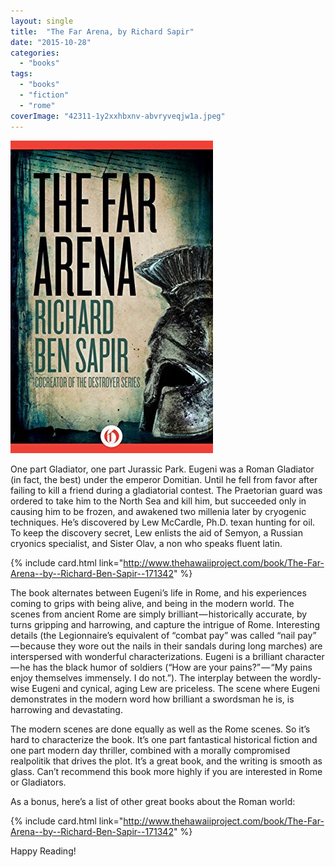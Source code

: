 ```yaml
---
layout: single
title:  "The Far Arena, by Richard Sapir"
date: "2015-10-28"
categories: 
  - "books"
tags: 
  - "books"
  - "fiction"
  - "rome"
coverImage: "42311-1y2xxhbxnv-abvryveqjw1a.jpeg"
---
```


![](/assets/images/42311-1y2xxhbxnv-abvryveqjw1a.jpeg)

One part Gladiator, one part Jurassic Park. Eugeni was a Roman Gladiator (in fact, the best) under the emperor Domitian. Until he fell from favor after failing to kill a friend during a gladiatorial contest. The Praetorian guard was ordered to take him to the North Sea and kill him, but succeeded only in causing him to be frozen, and awakened two millenia later by cryogenic techniques. He’s discovered by Lew McCardle, Ph.D. texan hunting for oil. To keep the discovery secret, Lew enlists the aid of Semyon, a Russian cryonics specialist, and Sister Olav, a non who speaks fluent latin.

{% include card.html link="http://www.thehawaiiproject.com/book/The-Far-Arena--by--Richard-Ben-Sapir--171342" %}

The book alternates between Eugeni’s life in Rome, and his experiences coming to grips with being alive, and being in the modern world. The scenes from ancient Rome are simply brilliant — historically accurate, by turns gripping and harrowing, and capture the intrigue of Rome. Interesting details (the Legionnaire’s equivalent of “combat pay” was called “nail pay” — because they wore out the nails in their sandals during long marches) are interspersed with wonderful characterizations. Eugeni is a brilliant character — he has the black humor of soldiers (“How are your pains?” — “My pains enjoy themselves immensely. I do not.”). The interplay between the wordly-wise Eugeni and cynical, aging Lew are priceless. The scene where Eugeni demonstrates in the modern word how brilliant a swordsman he is, is harrowing and devastating.

The modern scenes are done equally as well as the Rome scenes. So it’s hard to characterize the book. It’s one part fantastical historical fiction and one part modern day thriller, combined with a morally compromised realpolitik that drives the plot. It’s a great book, and the writing is smooth as glass. Can’t recommend this book more highly if you are interested in Rome or Gladiators.

As a bonus, here’s a list of other great books about the Roman world:

{% include card.html link="http://www.thehawaiiproject.com/book/The-Far-Arena--by--Richard-Ben-Sapir--171342" %}

Happy Reading!
